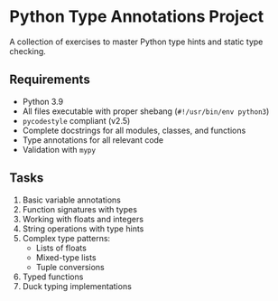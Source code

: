 # Python Type Annotations Project

A collection of exercises to master Python type hints and static type checking.

## Requirements
- Python 3.9
- All files executable with proper shebang (`#!/usr/bin/env python3`)
- `pycodestyle` compliant (v2.5)
- Complete docstrings for all modules, classes, and functions
- Type annotations for all relevant code
- Validation with `mypy`

## Tasks
1. Basic variable annotations
2. Function signatures with types
3. Working with floats and integers
4. String operations with type hints
5. Complex type patterns:
   - Lists of floats
   - Mixed-type lists
   - Tuple conversions
6. Typed functions
7. Duck typing implementations

